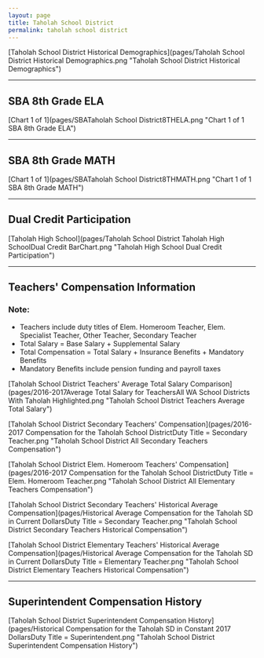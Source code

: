 ```yaml
---
layout: page
title: Taholah School District
permalink: taholah school district
---
```



[Taholah School District Historical Demographics](pages/Taholah School District Historical Demographics.png "Taholah School District Historical Demographics")

___

## SBA 8th Grade ELA

[Chart 1 of 1](pages/SBATaholah School District8THELA.png "Chart 1 of 1 SBA 8th Grade ELA")


___

## SBA 8th Grade MATH

[Chart 1 of 1](pages/SBATaholah School District8THMATH.png "Chart 1 of 1 SBA 8th Grade MATH")


___

## Dual Credit Participation

[Taholah High School](pages/Taholah School District Taholah High SchoolDual Credit BarChart.png "Taholah High School Dual Credit Participation")


___

## Teachers' Compensation Information
### Note:
- Teachers include duty titles of Elem. Homeroom Teacher, Elem. Specialist Teacher, Other Teacher, Secondary Teacher
- Total Salary = Base Salary + Supplemental Salary
- Total Compensation = Total Salary + Insurance Benefits + Mandatory Benefits
- Mandatory Benefits include pension funding and payroll taxes

[Taholah School District Teachers' Average Total Salary Comparison](pages/2016-2017Average Total Salary for TeachersAll WA School Districts With Taholah Highlighted.png "Taholah School District Teachers Average Total Salary")

[Taholah School District Secondary Teachers' Compensation](pages/2016-2017 Compensation for the Taholah School DistrictDuty Title = Secondary Teacher.png "Taholah School District All Secondary Teachers Compensation")

[Taholah School District Elem. Homeroom Teachers' Compensation](pages/2016-2017 Compensation for the Taholah School DistrictDuty Title = Elem. Homeroom Teacher.png "Taholah School District All Elementary Teachers Compensation")

[Taholah School District Secondary Teachers' Historical Average Compensation](pages/Historical Average Compensation for the Taholah SD in Current DollarsDuty Title = Secondary Teacher.png "Taholah School District Secondary Teachers Historical Compensation")

[Taholah School District Elementary Teachers' Historical Average Compensation](pages/Historical Average Compensation for the Taholah SD in Current DollarsDuty Title = Elementary Teacher.png "Taholah School District Elementary Teachers Historical Compensation")


___

## Superintendent Compensation History

[Taholah School District Superintendent Compensation History](pages/Historical Compensation for the Taholah SD in Constant 2017 DollarsDuty Title = Superintendent.png "Taholah School District Superintendent Compensation History")

